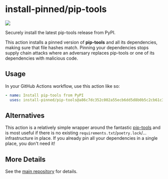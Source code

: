 

# install-pinned/pip-tools

![](https://shields.io/badge/python-3.7%20%7C%203.8%20%7C%203.9%20%7C%203.10-blue)

Securely install the latest pip-tools release from PyPI.

This action installs a pinned version of **pip-tools** and all its dependencies,         making sure that file hashes match. Pinning your dependencies stops supply chain attacks where an adversary         replaces pip-tools or one of its dependencies with malicious code.

## Usage

In your GitHub Actions workflow, use this action like so:

```yaml
- name: Install pip-tools from PyPI
  uses: install-pinned/pip-tools@a86c7dc352c002a55ecb6dd5d8b0b5c2cb61c3bf  # 6.9.0
```

## Alternatives

This action is a relatively simple wrapper around the fantastic [pip-tools](https://pip-tools.rtfd.io)         and is most useful if there is no existing `requirements.txt`/`poetry.lock`/... infrastructure in place.         If you already pin all your dependencies in a single place, you don't need it!

## More Details

See the [main repository](https://github.com/install-pinned/overview) for details.

